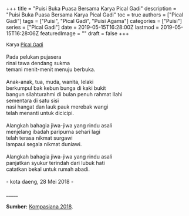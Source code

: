+++
title = "Puisi Buka Puasa Bersama Karya Pical Gadi"
description = "Puisi Buka Puasa Bersama Karya Pical Gadi"
toc = true
authors = ["Pical Gadi"]
tags = ["Puisi", "Pical Gadi", "Puisi Agama"]
categories = ["Puisi"]
series = ["Pical Gadi"]
date = 2019-05-15T16:28:00Z
lastmod = 2019-05-15T16:28:06Z
featuredImage = ""
draft = false
+++

<div style="text-align: justify;">
<div style="font-size: small;">Karya <a href="/authors/pical-gadi/" target="_blank">Pical Gadi</a></div><br />
Pada pelukan pujasera<br />rinai tawa dendang sukma<br />temani menit-menit menuju berbuka.<br /><br />Anak-anak, tua, muda, wanita, lelaki<br />berkumpul bak kebun bunga di kaki bukit<br />bangun silahturahmi di bulan penuh rahmat Ilahi<br />sementara di satu sisi<br />nasi hangat dan lauk pauk merebak wangi<br />telah menanti untuk dicicipi.<br /><br />Alangkah bahagia jiwa-jiwa yang rindu asali<br />menjelang ibadah paripurna sehari lagi<br />telah terasa nikmat surgawi<br />lampaui segala nikmat duniawi.<br /><br />Alangkah bahagia jiwa-jiwa yang rindu asali<br />panjatkan syukur terindah dari lubuk hati<br />catatkan bekal untuk rumah abadi.<br /><br />- kota daeng, 28 Mei 2018 -<br /><br />
_____
<br /><br /><b>Sumber:</b> <a href="http://thr.kompasiana.com/picalgadi/5b0c0fd1cf01b4586249d233/puisi-buka-puasa-bersama" target="_blank">Kompasiana 2018</a>.</div>
